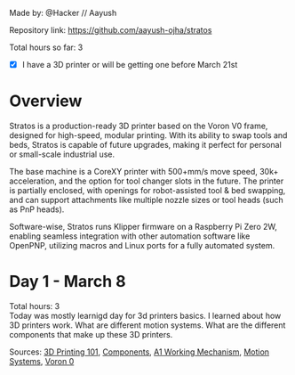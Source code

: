 Made by: @Hacker // Aayush

Repository link: https://github.com/aayush-ojha/stratos

Total hours so far: 3

- [x] I have a 3D printer or will be getting one before March 21st

# Overview
Stratos is a production-ready 3D printer based on the Voron V0 frame, designed for high-speed, modular printing. With its ability to swap tools and beds, Stratos is capable of future upgrades, making it perfect for personal or small-scale industrial use.

The base machine is a CoreXY printer with 500+mm/s move speed, 30k+ acceleration, and the option for tool changer slots in the future. The printer is partially enclosed, with openings for robot-assisted tool & bed swapping, and can support attachments like multiple nozzle sizes or tool heads (such as PnP heads).

Software-wise, Stratos runs Klipper firmware on a Raspberry Pi Zero 2W, enabling seamless integration with other automation software like OpenPNP, utilizing macros and Linux ports for a fully automated system.

# Day 1 - March 8
Total hours: 3 <br>
Today was mostly learnigd day for 3d printers basics. I learned about how 3D printers work. What are different motion systems. What are the different components that make up these 3D printers.

Sources:
[3D Printing 101](https://youtu.be/2vFdwz4U1VQ?si=QUZFb_pU4gHgNt1N), [Components](https://youtu.be/JdfztjEP_bI?si=hDDcotL8uJTzBY1u), [A1 Working Mechanism](https://youtu.be/f94CnlQ0eq4?si=-deSeY4AHk9v1GZ6), [Motion Systems](https://youtu.be/EzUxiXQdMVY?si=VQI68GFso1Bqav_4), [Voron 0](https://youtu.be/4VSu_gG-nlk?si=UXWqq0PTuPSd19jw)
